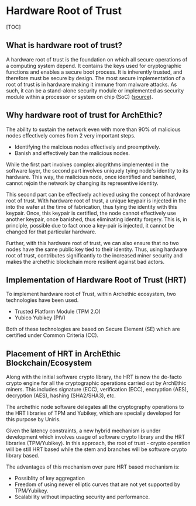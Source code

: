 # Hardware Root of Trust
[TOC]

## What is hardware root of trust?

A hardware root of trust is the foundation on which all secure operations of a computing system depend. It contains the keys used for cryptographic functions and enables a secure boot process. It is inherently trusted, and therefore must be secure by design. The most secure implementation of a root of trust is in hardware making it immune from malware attacks. As such, it can be a stand-alone security module or implemented as security module within a processor or system on chip (SoC) ([source](https://www.rambus.com/blogs/hardware-root-of-trust/#:~:text=for%20my%20application%3F-,What%20is%20hardware%20root%20of%20trust%3F,must%20be%20secure%20by%20design.)).


## Why hardware root of trust for ArchEthic?
The ability to sustain the network even with more than 90% of malicious nodes effectively comes from 2 very important steps.

- Identifying the malcious nodes effectively and preemptively.
- Banish and effectively ban the malicious nodes.

While the first part involves complex alogrithms implemented in the software layer, the second part involves uniquely tying node's identity to its hardware. This way, the malicious node, once identified and banished, cannot rejoin the network by changing its representive identity.

This second part can be effectively achieved using the concept of hardware root of trust. With hardware root of trust, a unique keypair is injected in the into the wafer at the time of fabrication, thus tying the identity with this keypair. Once, this keypair is certified, the node cannot effectively use another keypair, once banished, thus eliminating identity forgery. This is, in principle, possible due to fact once a key-pair is injected, it cannot be changed for that particular hardware.

Further, with this hardware root of trust, we can also ensure that no two nodes have the same public key tied to their identity. Thus, using hardware root of trust, contributes significantly to the increased miner security and makes the archethic blockchain more resilient against bad actors.

## Implementation of Hardware Root of Trust (HRT)
To implement hardware root of Trust, within Archethic ecosystem, two technologies have been used.

- Trusted Platform Module (TPM 2.O)
- Yubico Yubikey (PIV)

Both of these technologies are based on Secure Element (SE) which are certified under Common Criteria (CC).



## Placement of HRT in ArchEthic Blockchain/Ecosystem

Along with the initial software crypto library, the HRT is now the de-facto crypto engine for all the cryptographic operations carried out by ArchEthic miners. This includes signature (ECC), verification (ECC), encryption (AES), decryption (AES), hashing (SHA2/SHA3), etc.

The archethic node software delegates all the cryptography operations to the HRT libraries of TPM and Yubikey, which are specially developed for this purpose by Uniris.

Given the latency constraints, a new hybrid mechanism is under development which involves usage of software crypto library and the HRT libraries (TPM/Yubikey). In this approach, the root of trust - crypto operation will be still HRT based while the stem and branches will be software crypto library based.

The advantages of this mechanism over pure HRT based mechanism is:
- Possiblity of key aggregation
- Freedom of using newer elliptic curves that are not yet supported by TPM/Yubikey.
- Scalability without impacting security and performance.
